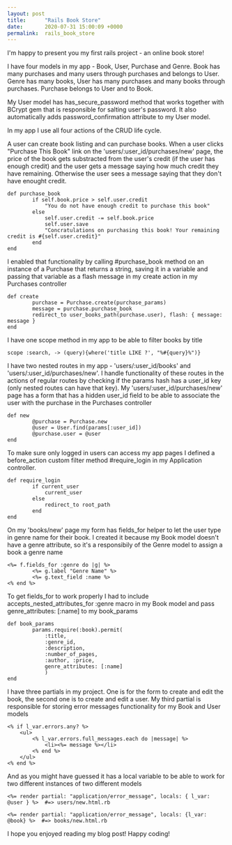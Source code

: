 ```yaml
---
layout: post
title:      "Rails Book Store"
date:       2020-07-31 15:00:09 +0000
permalink:  rails_book_store
---
```



I'm happy to present you my first rails project - an online book store! 

I have four models in my app - Book, User, Purchase and Genre. Book has many purchases and many users through purchases and belongs to User.  Genre has many books, User has many purchases and many books through purchases. Purchase belongs to User and to Book. 

My User model has has_secure_password method that works together with BCrypt gem that is responsible for salting user's password. It also automatically adds password_confirmation attribute to my User model. 

In my app I use all four actions of the CRUD life cycle. 

A user can create book listing and can purchase books. When a user clicks "Purchase This Book" link on the 'users/:user_id/purchases/new' page, the price of the book gets substracted from the user's credit (if the user has enough credit) and the user gets a message saying how much credit they have remaining. Otherwise the user sees a message saying that they don't have enought credit.

```
def purchase_book
        if self.book.price > self.user.credit 
            "You do not have enough credit to purchase this book"
        else
            self.user.credit -= self.book.price 
            self.user.save 
            "Concratulations on purchasing this book! Your remaining credit is #{self.user.credit}"
        end        
end
```

I enabled that functionality by calling #purchase_book method on an instance of a Purchase that returns a string, saving it in a variable and passing that variable as a flash message in my create action in my Purchases controller

```
def create
        purchase = Purchase.create(purchase_params)
        message = purchase.purchase_book 
        redirect_to user_books_path(purchase.user), flash: { message: message }
end
```

I have one scope method in my app to be able to filter books by title

```
scope :search, -> (query){where('title LIKE ?', "%#{query}%")}
```

I have two nested routes in my app - 'users/:user_id/books' and 'users/:user_id/purchases/new'. I handle functionality of these routes in the actions of regular routes by checking if the params hash has a user_id key (only nested routes can have that key). My 'users/:user_id/purchases/new' page has a form that has a hidden user_id field to be able to associate the user with the purchase in the Purchases controller

```
def new
        @purchase = Purchase.new 
        @user = User.find(params[:user_id])
        @purchase.user = @user 
end
```

To make sure only logged in users can access my app pages I defined a before_action custom filter method #require_login in my Application controller.

```
def require_login
        if current_user 
            current_user
        else 
            redirect_to root_path
        end 
end
```

On my 'books/new' page my form has fields_for helper to let the user type in genre name for their book. I created it because my  Book model doesn't have a genre attribute, so it's a responsibily of the Genre model to assign a book a genre name

```
<%= f.fields_for :genre do |g| %>
        <%= g.label "Genre Name" %>
        <%= g.text_field :name %>
<% end %>
```

To get fields_for to work properly I had to include accepts_nested_attributes_for :genre macro in my Book model and pass genre_attributes: [:name] to my book_params

```
def book_params 
        params.require(:book).permit(
            :title, 
            :genre_id, 
            :description, 
            :number_of_pages, 
            :author, :price, 
            genre_attributes: [:name] 
            )
end
```

I have three partials in my project. One is for the form to create and edit the book, the second one is to create and edit a user. My third partial is responsible for storing error messages functionality for my Book and User models

```
<% if l_var.errors.any? %>
    <ul>
        <% l_var.errors.full_messages.each do |message| %>
            <li><%= message %></li>
        <% end %>    
    </ul>
<% end %> 
```

And as you might have guessed it has a local variable to be able to work for two different instances of two different models

```
<%= render partial: "application/error_message", locals: { l_var: @user } %>  #=> users/new.html.rb

<%= render partial: "application/error_message", locals: {l_var: @book} %>  #=> books/new.html.rb
```

I hope you enjoyed reading my blog post! Happy coding!




